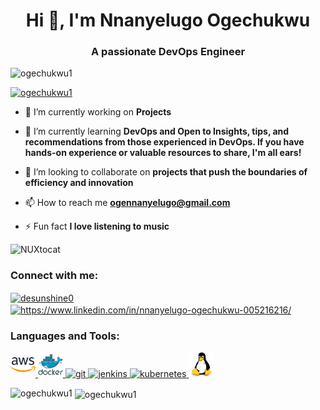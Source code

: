 <h1 align="center">Hi 👋, I'm Nnanyelugo Ogechukwu</h1>
<h3 align="center">A passionate DevOps Engineer</h3>

<p align="left"> <img src="https://komarev.com/ghpvc/?username=ogechukwu1&label=Profile%20views&color=0e75b6&style=flat" alt="ogechukwu1" /> </p>

<p align="left"> <a href="https://github.com/ryo-ma/github-profile-trophy"><img src="https://github-profile-trophy.vercel.app/?username=ogechukwu1" alt="ogechukwu1" /></a> </p>

- 🔭 I’m currently working on **Projects**

- 🌱 I’m currently learning **DevOps and Open to Insights, tips, and recommendations from those experienced in DevOps. If you have hands-on experience or valuable resources to share, I'm all ears!**

- 👯 I’m looking to collaborate on **projects that push the boundaries of efficiency and innovation**

- 📫 How to reach me **ogennanyelugo@gmail.com**

- ⚡ Fun fact **I love listening to music**


![NUXtocat](https://raw.githubusercontent.com/ogechukwu1/ogechukwu1/main/assets/109708450/9ba8d494-493d-43f0-844b-d667e4cb8702.gif)


<h3 align="left">Connect with me:</h3>
<p align="left">
<a href="https://twitter.com/desunshine0" target="blank"><img align="center" src="https://raw.githubusercontent.com/rahuldkjain/github-profile-readme-generator/master/src/images/icons/Social/twitter.svg" alt="desunshine0" height="30" width="40" /></a>
<a href="https://linkedin.com/in/https://www.linkedin.com/in/nnanyelugo-ogechukwu-005216216/" target="blank"><img align="center" src="https://raw.githubusercontent.com/rahuldkjain/github-profile-readme-generator/master/src/images/icons/Social/linked-in-alt.svg" alt="https://www.linkedin.com/in/nnanyelugo-ogechukwu-005216216/" height="30" width="40" /></a>
</p>

<h3 align="left">Languages and Tools:</h3>
<p align="left"> <a href="https://aws.amazon.com" target="_blank" rel="noreferrer"> <img src="https://raw.githubusercontent.com/devicons/devicon/master/icons/amazonwebservices/amazonwebservices-original-wordmark.svg" alt="aws" width="40" height="40"/> </a> <a href="https://www.docker.com/" target="_blank" rel="noreferrer"> <img src="https://raw.githubusercontent.com/devicons/devicon/master/icons/docker/docker-original-wordmark.svg" alt="docker" width="40" height="40"/> </a> <a href="https://git-scm.com/" target="_blank" rel="noreferrer"> <img src="https://www.vectorlogo.zone/logos/git-scm/git-scm-icon.svg" alt="git" width="40" height="40"/> </a> <a href="https://www.jenkins.io" target="_blank" rel="noreferrer"> <img src="https://www.vectorlogo.zone/logos/jenkins/jenkins-icon.svg" alt="jenkins" width="40" height="40"/> </a> <a href="https://kubernetes.io" target="_blank" rel="noreferrer"> <img src="https://www.vectorlogo.zone/logos/kubernetes/kubernetes-icon.svg" alt="kubernetes" width="40" height="40"/> </a> <a href="https://www.linux.org/" target="_blank" rel="noreferrer"> <img src="https://raw.githubusercontent.com/devicons/devicon/master/icons/linux/linux-original.svg" alt="linux" width="40" height="40"/> </a> </p>

<p><img align="left" src="https://github-readme-stats.vercel.app/api/top-langs?username=ogechukwu1&show_icons=true&locale=en&layout=compact" alt="ogechukwu1" /></p>

<p>&nbsp;<img align="center" src="https://github-readme-stats.vercel.app/api?username=ogechukwu1&show_icons=true&locale=en" alt="ogechukwu1" /></p>
